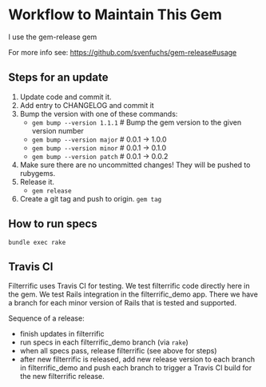 # Workflow to Maintain This Gem

I use the gem-release gem

For more info see: https://github.com/svenfuchs/gem-release#usage



## Steps for an update

1. Update code and commit it.
2. Add entry to CHANGELOG and commit it
3. Bump the version with one of these commands:
   * `gem bump --version 1.1.1` # Bump the gem version to the given version number
   * `gem bump --version major` # 0.0.1 -> 1.0.0
   * `gem bump --version minor` # 0.0.1 -> 0.1.0
   * `gem bump --version patch` # 0.0.1 -> 0.0.2
4. Make sure there are no uncommitted changes! They will be pushed to rubygems.
5. Release it.
   * `gem release`
6. Create a git tag and push to origin.
   `gem tag`



## How to run specs

`bundle exec rake`



## Travis CI

Filterrific uses Travis CI for testing. We test filterrific code directly here
in the gem. We test Rails integration in the filterrific_demo app. There we have
a branch for each minor version of Rails that is tested and supported.

Sequence of a release:

* finish updates in filterrific
* run specs in each filterrific_demo branch (via `rake`)
* when all specs pass, release filterrific (see above for steps)
* after new filterrific is released, add new release version to each branch in
  filterrific_demo and push each branch to trigger a Travis CI build for the
  new filterrific release.
